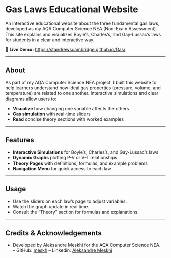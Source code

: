 # Gas Laws Educational Website

An interactive educational website about the three fundamental gas laws, developed as my AQA Computer Science NEA (Non-Exam Assessment). This site explains and visualizes Boyle’s, Charles’s, and Gay-Lussac’s laws for students in a clear and interactive way.

🔗 **Live Demo:** https://standrewscambridge.github.io/Gas/

---

## About

As part of my AQA Computer Science NEA project, I built this website to help learners understand how ideal gas properties (pressure, volume, and temperature) are related to one another. Interactive simulations and clear diagrams allow users to:

- **Visualize** how changing one variable affects the others  
- **Gas simulation** with real-time sliders  
- **Read** concise theory sections with worked examples  

---

## Features

- **Interactive Simulations** for Boyle’s, Charles’s, and Gay-Lussac’s laws  
- **Dynamic Graphs** plotting P-V or V-T relationships  
- **Theory Pages** with definitions, formulas, and example problems  
- **Navigation Menu** for quick access to each law  

---

## Usage

- Use the sliders on each law’s page to adjust variables.  
- Watch the graph update in real time.  
- Consult the “Theory” section for formulas and explanations.  

---

## Credits & Acknowledgements

- Developed by Aleksandre Meskhi for the AQA Computer Science NEA.  
– GitHub: [meskh](https://github.com/Meskh)
– Linkedin: [Aleksandre Meskhi](https://www.linkedin.com/in/aleksandre-meskhi/)

